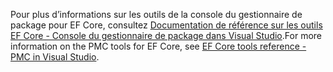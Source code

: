 <span data-ttu-id="be931-101">Pour plus d’informations sur les outils de la console du gestionnaire de package pour EF Core, consultez [Documentation de référence sur les outils EF Core - Console du gestionnaire de package dans Visual Studio](/ef/core/miscellaneous/cli/powershell).</span><span class="sxs-lookup"><span data-stu-id="be931-101">For more information on the PMC tools for EF Core, see [EF Core tools reference - PMC in Visual Studio](/ef/core/miscellaneous/cli/powershell).</span></span>